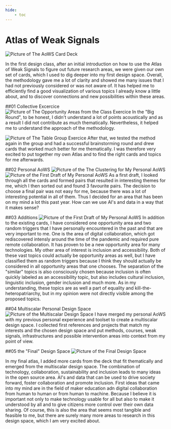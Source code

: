 ```yaml
---
hide:
    - toc
---
```


# Atlas of Weak Signals
![Picture of The AoWS Card Deck](../../images/Bearbeitet/7572BD00-E250-404B-8F4F-09542266FB87.jpg)

In the first design class, after an initial introduction on how to use the Atlas of Weak Signals to figure out future research areas, we were given our own set of cards, which I used to dig deeper into my first design space. Overall, the methodology gave me a lot of clarity and showed me many issues that I had not previously considered or was not aware of. It has helped me to efficiently find a good visualization of various topics I already know a little about, and to discover connections and new possibilities within these areas.  

##01 Collective Excercice
![Picture of The Opportunity Areas from the Class Exercice](../../images/Bearbeitet/IMG_8618.jpg)
In the "Big Round", to be honest, I didn't understand a lot of points acoustically and as a result I did not contribute as much thematically. Nevertheless, it helped me to understand the approach of the methodology.

![Picture of The Table Group Exercice](../../images/Bearbeitet/IMG_8624.jpg)
After that, we tested the method again in the group and had a successful brainstorming round and drew cards that worked much better for me thematically. I was therefore very excited to put together my own Atlas and to find the right cards and topics for me afterwards.


##02 Personal AoWS
![Picture of the The Clustering for My Personal AoWS](../../images/Bearbeitet/Clustering.png)
![Picture of the First Draft of My Personal AoWS](../../images/Bearbeitet/IMG_8680.jpg)
As a first draft, I looked through all the cards and formed pairs that resulted in interesting themes for me, which I then sorted out and found 3 favourite pairs. The decision to choose a final pair was not easy for me, because there was a lot of interesting potential in all of them. Thus I decided for an area that has been on my mind a lot this past year. How can we use AI's and data in a way that it makes sense? 

##03 Additions
![Picture of the First Draft of My Personal AoWS](../../images/Bearbeitet/Additions.png)
In addition to the existing cards, I have considered one opportunity area and two random triggers that I have personally encountered in the past and that are very important to me. One is the area of digital collaboration, which got rediscovered intensly around the time of the pandemic and required pure remote collaboration. It has proven to be a new opportunity area for many technologies. My other area of interest is inclusion and accessibility. Both of these vast topics could actually be opportunity areas as well, but I have classified them as random triggers because I think they should actually be considered in all opportunity areas that one chooses. The separation of the "similar" topics is also consciously chosen because inclusion is often quickly labeled as an accessibility topic, but also includes cultural inclusion, linguistic inclusion, gender inclusion and much more. As in my understanding, these topics are as well a part of equality and kill-the-heteropatriarchy, but in my opinion were not directly visible among the proposed topics.

##04 Multiscalar Personal Design Space
![Picture of the Multiscalar Design Space](../../images/Bearbeitet/Brainstorming%20-%20Rahmen%202.jpg)
I have merged my personal AoWS with my previous personal experience and toolset to create a multiscalar design space. I collected first references and projects that match my interests and the chosen design space and put methods, courses, weak signals, infrastructures and possible intervention areas into context from my point of view. 

##05 the "Final" Design Space
![Picture of the Final Design Space](../../images/Bearbeitet/FinalAtlas.png)

In my final atlas, I added more cards from the deck that fit thematically and emerged from the multiscalar design space. The combination of technology, collaboration, sustainability and inclusion leads to many ideas in the open source area. AI's and data that can be used to drive society forward, foster collaboration and promote inclusion. First ideas that came into my mind are in the field of maker education adn digital collaboration from human to human or from human to machine. Because I believe it is important not only to make technology usable for all but also to make it understood by all and to give citizens more control over their own data sharing. Of course, this is also the area that seems most tangible and feasible to me, but there are surely many more areas to research in this design space, which I am very excited about. 



